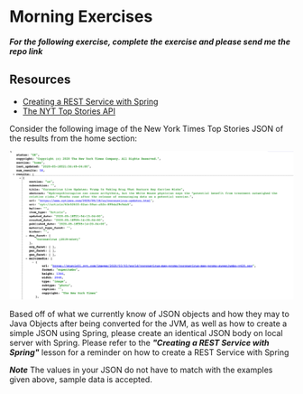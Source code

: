 # Morning Exercises

***For the following exercise, complete the exercise and please send me the repo link***

## Resources 

- [Creating a REST Service with Spring](https://spring.io/guides/gs/rest-service/)
- [The NYT Top Stories API](https://api.nytimes.com/svc/topstories/v2/home.json?api-key=5Juyps8ID6qTGAC1bcsuk00GB6RfOzer)

Consider the following image of the New York Times Top Stories JSON of the results from the home section:

![](./nyt_topstories_sc.png)


Based off of what we currently know of JSON objects and how they may to Java Objects after being converted for the JVM, as well as how to create a simple JSON using Spring, please create an identical JSON body on local server with Spring. Please refer to the ***"Creating a REST Service with Spring"*** lesson for a reminder on how to create a REST Service with Spring

***Note*** The values in your JSON do not have to match with the examples given above, sample data is accepted.